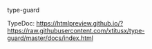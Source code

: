 type-guard

TypeDoc: https://htmlpreview.github.io/?https://raw.githubusercontent.com/xtitusx/type-guard/master/docs/index.html